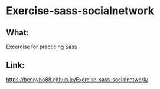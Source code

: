 # Exercise-sass-socialnetwork

## What:

Excercise for practicing Sass

## Link: 

https://bennyho88.github.io/Exercise-sass-socialnetwork/
